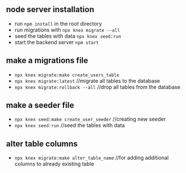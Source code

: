 
## node server installation

- run ```npm install``` in the root directory
- run migrations with ```npx knex migrate --all```
- seed the tables with data ```npx knex seed:run```
- start the backend server  ```npm start```

## make a migrations file

- ```npx knex migrate:make create_users_table```
- ```npx knex migrate:latest``` //migrate all tables to the database
- ```npx knex migrate:rollback --all``` //drop all tables from the database

## make a seeder file

- ```npx knex seed:make create_user_seeder``` //creating new seeder
- ```npx knex seed:run``` //seed the tables with data

## alter table columns

- ```npx knex migrate:make alter_table_name``` //for adding additional columns to already existing table
